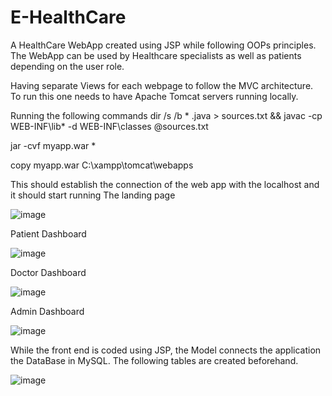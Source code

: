# E-HealthCare

A HealthCare WebApp created using JSP while following OOPs principles. The WebApp can be used by Healthcare specialists as well as patients depending on the user role. 

Having separate Views for each webpage to follow the MVC architecture.
To run this one needs to have Apache Tomcat servers running locally.

Running the following commands
dir /s /b * .java > sources.txt && javac -cp WEB-INF\lib\* -d WEB-INF\classes @sources.txt

jar -cvf myapp.war *

copy myapp.war C:\xampp\tomcat\webapps

This should establish the connection of the web app with the localhost and it should start running
The landing page

![image](https://github.com/UtkarshBagaria/E-HealthCare/assets/79400700/8f06efeb-6799-485a-acf6-3c1227e88752)


Patient Dashboard

![image](https://github.com/UtkarshBagaria/E-HealthCare/assets/79400700/50bbf3bf-fbd5-4957-af41-78a2779dda71)


Doctor Dashboard

![image](https://github.com/UtkarshBagaria/E-HealthCare/assets/79400700/335efd41-80b2-4795-bb9d-6eb60795481b)


Admin Dashboard

![image](https://github.com/UtkarshBagaria/E-HealthCare/assets/79400700/b34e0c74-2199-44e1-9a43-32b8aa4c9808)


While the front end is coded using JSP, the Model connects the application the DataBase in MySQL.
The following tables are created beforehand.

![image](https://github.com/UtkarshBagaria/E-HealthCare/assets/79400700/9e67c494-754f-4ba3-94ee-51bc35f1cce7)


